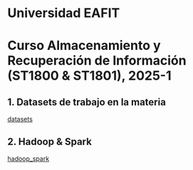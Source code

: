 # Universidad EAFIT
# Curso Almacenamiento y Recuperación de Información (ST1800 & ST1801), 2025-1

## 1. Datasets de trabajo en la materia
[datasets](datasets)

## 2. Hadoop & Spark
[hadoop_spark](hadoop_spark)
